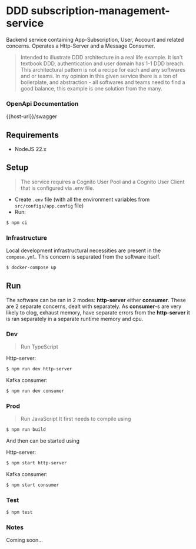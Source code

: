 # DDD subscription-management-service

Backend service containing App-Subscription, User, Account and related concerns. Operates a Http-Server and a Message Consumer.

> Intended to illustrate DDD architecture in a real life example. It isn't textbook DDD, authentication and user domain has 1-1 DDD breach. This architectural pattern is not a recipe for each and any softwares and or teams. In my opinion in this given service there is a ton of boilerplate, and abstraction - all softwares and teams need to find a good balance, this example is one solution from the many.

### OpenApi Documentation

{{host-url}}/swagger

## Requirements

- NodeJS 22.x

## Setup

> The service requires a Cognito User Pool and a Cognito User Client that is configured via .env file.

- Create `.env` file (with all the environment variables from `src/configs/app.config` file)
- Run:

```bash
$ npm ci
```

### Infrastructure

Local development infrastructural necessities are present in the `compose.yml`. This concern is separated from the software itself.

```bash
$ docker-compose up
```

## Run

The software can be ran in 2 modes: **http-server** either **consumer**. These are 2 separate concerns, dealt with separately. As **consumer**-s are very likely to clog, exhaust memory, have separate errors from the **http-server** it is ran separately in a separate runtime memory and cpu.

### Dev

> Run TypeScript

Http-server:

```bash
$ npm run dev http-server
```

Kafka consumer:

```bash
$ npm run dev consumer
```

### Prod

> Run JavaScript
> It first needs to compile using

```bash
$ npm run build
```

And then can be started using

Http-server:

```bash
$ npm start http-server
```

Kafka consumer:

```bash
$ npm start consumer
```

### Test

```bash
$ npm test
```

### Notes

Coming soon...
